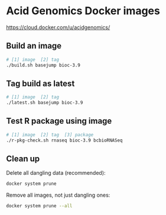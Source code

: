 # Acid Genomics Docker images

https://cloud.docker.com/u/acidgenomics/

## Build an image

```sh
# [1] image  [2] tag
./build.sh basejump bioc-3.9
```

## Tag build as latest

```sh
# [1] image  [2] tag
./latest.sh basejump bioc-3.9
```

## Test R package using image

```sh
# [1] image  [2] tag  [3] package
./r-pkg-check.sh rnaseq bioc-3.9 bcbioRNASeq
```

## Clean up

Delete all dangling data (recommended):

```sh
docker system prune
```

Remove all images, not just dangling ones:

```sh
docker system prune --all
```
